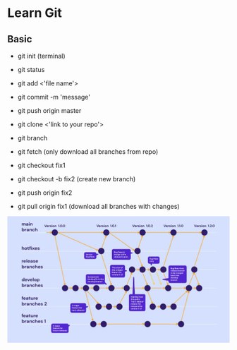 # Learn Git

## Basic
- git init (terminal)
- git status
- git add <'file name'>
- git commit -m 'message'
- git push origin master

- git clone <'link to your repo'>

- git branch
- git fetch (only download all branches from repo)
- git checkout fix1
- git checkout -b fix2 (create new branch)
- git push origin fix2
- git pull origin fix1  (download all branches with changes)

![alt text](image-1.png)